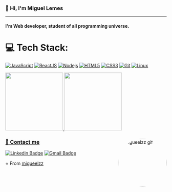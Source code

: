 ### 👋 Hi, I'm Miguel Lemes

---
#### I'm Web developer, student of all programming universe.


# 💻 Tech Stack: 
[![JavaScript](https://img.shields.io/badge/-JavaScript-%23F7DF1C?style=flat-square&logo=javascript&logoColor=000000&labelColor=%23F7DF1C&color=%23FFCE5A)](https://www.javascript.com/) [![ReactJS](https://img.shields.io/badge/-ReactJS-%23282C34?style=flat-square&logo=react)](https://reactjs.org/) [![Nodejs](https://img.shields.io/badge/-Nodejs-black?style=flat-square&logo=Node.js)](https://nodejs.org/) [![HTML5](https://img.shields.io/badge/-HTML5-%23E44D27?style=flat-square&logo=html5&logoColor=ffffff)](https://developer.mozilla.org/pt-BR/docs/Web/HTML/HTML5) [![CSS3](https://img.shields.io/badge/-CSS3-%231572B6?style=flat-square&logo=css3)](https://developer.mozilla.org/en-US/docs/Web/CSS) [![Git](https://img.shields.io/badge/-git-black?style=flat-square&logo=Git)](https://git-scm.com/) [![Linux](https://img.shields.io/badge/-linux-%231572B6?style=flat-square&logo=linux)](https://www.kernel.org/doc/html/latest/)


<div align="left">
  <a href="https://github.com/migueelzz">
  <img height="180em" src="https://github-readme-stats.vercel.app/api?username=migueelzz&show_icons=true&theme=algolia&include_all_commits=true&count_private=true"/>
  <img height="180em" src="https://github-readme-stats.vercel.app/api/top-langs/?username=migueelzz&layout=compact&langs_count=7&theme=algolia"/>
</div>



<img align="right" alt="migueelzz gif" height="150px" style="border-radius: 150px;" src="https://user-images.githubusercontent.com/74062845/177490199-23594186-6da6-4649-af0a-96c82412ae6c.gif" rounded/>

### 🍪 Contact me
[![Linkedin Badge](https://img.shields.io/badge/-Miguel%20Lemes-0077b5?style=flat-square&logo=Linkedin&logoColor=white&link=https://www.linkedin.com/in/migueelzz/)](https://www.linkedin.com/in/migueelzz/)
[![Gmail Badge](https://img.shields.io/badge/-miguellemes005@gmail.com-ea4335?style=flat-square&logo=Gmail&logoColor=white)](mailto:miguellemes005@gmail.com)

⭐️ From [migueelzz](https://github.com/migueelzz)




